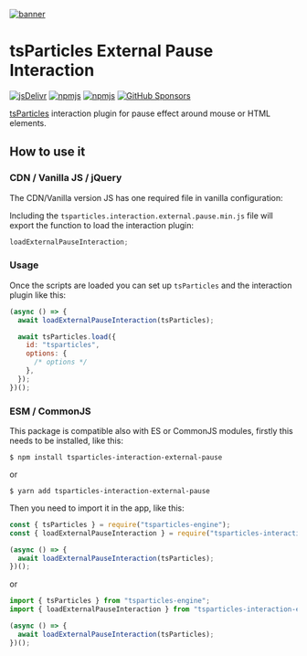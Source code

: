 [![banner](https://particles.js.org/images/banner2.png)](https://particles.js.org)

# tsParticles External Pause Interaction

[![jsDelivr](https://data.jsdelivr.com/v1/package/npm/tsparticles-interaction-external-pause/badge)](https://www.jsdelivr.com/package/npm/tsparticles-interaction-external-pause)
[![npmjs](https://badge.fury.io/js/tsparticles-interaction-external-pause.svg)](https://www.npmjs.com/package/tsparticles-interaction-external-pause)
[![npmjs](https://img.shields.io/npm/dt/tsparticles-interaction-external-pause)](https://www.npmjs.com/package/tsparticles-interaction-external-pause) [![GitHub Sponsors](https://img.shields.io/github/sponsors/matteobruni)](https://github.com/sponsors/matteobruni)

[tsParticles](https://github.com/matteobruni/tsparticles) interaction plugin for pause effect around mouse or HTML
elements.

## How to use it

### CDN / Vanilla JS / jQuery

The CDN/Vanilla version JS has one required file in vanilla configuration:

Including the `tsparticles.interaction.external.pause.min.js` file will export the function to load the interaction
plugin:

```javascript
loadExternalPauseInteraction;
```

### Usage

Once the scripts are loaded you can set up `tsParticles` and the interaction plugin like this:

```javascript
(async () => {
  await loadExternalPauseInteraction(tsParticles);

  await tsParticles.load({
    id: "tsparticles",
    options: {
      /* options */
    },
  });
})();
```

### ESM / CommonJS

This package is compatible also with ES or CommonJS modules, firstly this needs to be installed, like this:

```shell
$ npm install tsparticles-interaction-external-pause
```

or

```shell
$ yarn add tsparticles-interaction-external-pause
```

Then you need to import it in the app, like this:

```javascript
const { tsParticles } = require("tsparticles-engine");
const { loadExternalPauseInteraction } = require("tsparticles-interaction-external-pause");

(async () => {
  await loadExternalPauseInteraction(tsParticles);
})();
```

or

```javascript
import { tsParticles } from "tsparticles-engine";
import { loadExternalPauseInteraction } from "tsparticles-interaction-external-pause";

(async () => {
  await loadExternalPauseInteraction(tsParticles);
})();
```
